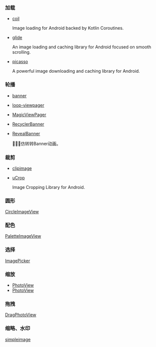 ### 加载
* [coil](https://github.com/coil-kt/coil)

    Image loading for Android backed by Kotlin Coroutines.
* [glide](https://github.com/bumptech/glide)

    An image loading and caching library for Android focused on smooth scrolling.
* [picasso](https://github.com/square/picasso)

    A powerful image downloading and caching library for Android.
### 轮播
* [banner](https://github.com/youth5201314/banner)
* [loop-viewpager](https://github.com/xwc520/loop-viewpager)
* [MagicViewPager](https://github.com/hongyangAndroid/MagicViewPager)
* [RecyclerBanner](https://github.com/ren93/RecyclerBanner)
* [RevealBanner](https://github.com/tokiii/RevealBanner)

    🚀🚀🚀仿转转Banner动画。
### 裁剪
* [clipimage](https://github.com/gdutxiaoxu/clipimage)
* [uCrop](https://github.com/Yalantis/uCrop)

    Image Cropping Library for Android.
### 圆形
[CircleImageView](https://github.com/hdodenhof/CircleImageView)
### 配色
[PaletteImageView](https://github.com/DingMouRen/PaletteImageView)
### 选择
[ImagePicker](https://github.com/jeasonlzy/ImagePicker)
### 缩放
* [PhotoView](https://github.com/chrisbanes/PhotoView)
* [PhotoView](https://github.com/bm-x/PhotoView)
### 拖拽
[DragPhotoView](https://github.com/githubwing/DragPhotoView)
### 缩略、水印
[simpleimage](https://github.com/alibaba/simpleimage)